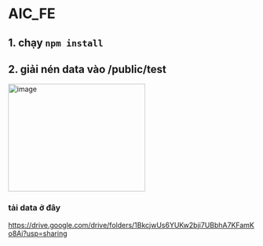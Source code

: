 # AIC_FE
## 1. chạy `npm install`
## 2. giải nén data vào /public/test
<img width="279" height="219" alt="image" src="https://github.com/user-attachments/assets/e6f92898-2312-4bd2-9295-24870c0ad089" />

### tải data ở đây
https://drive.google.com/drive/folders/1BkcjwUs6YUKw2bji7UBbhA7KFamKo8Ai?usp=sharing
